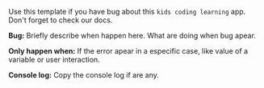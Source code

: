 Use this template if you have bug about this `kids coding learning` app. Don't forget to check our docs.

**Bug:** Briefly describe when happen here. What are doing when bug apear.

**Only happen when:** If the error apear in a especific case, like value of a variable or user interaction.

**Console log:** Copy the console log if are any.
